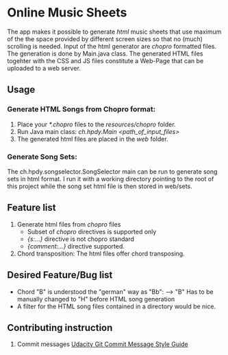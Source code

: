 # Online Music Sheets
The app makes it possible to generate _html_ music sheets that use maximum of the the space provided by different screen sizes 
so that no (much) scrolling is needed. Input of the html generator are _chopro_ formatted files.
The generation is done by Main.java class. The generated HTML files togehter with the CSS and JS files constitute a Web-Page
that can be uploaded to a web server. 

## Usage
### Generate HTML Songs from Chopro format:
1. Place your _*.chopro_ files to the _resources/chopro_ folder.
2. Run Java main class: _ch.hpdy.Main <path_of_input_files>_ 
3. The generated html files are placed in the _web_ folder.

### Generate Song Sets:
The ch.hpdy.songselector.SongSelector main can be run to generate song sets in html format. 
I run it with a working directory pointing to the root of this project while the song set html file is then stored in web/sets.

## Feature list
1. Generate html files from _chopro_ files
   - Subset of _chopro_ directives is supported only
   - _{s:...}_ directive is not chopro standard
   - _{comment:...}_ directive supported.
2. Chord transposition: The html files offer chord transposing.

## Desired Feature/Bug list
- Chord "B" is understood the "german" way as "Bb": --> "B" Has to be manually changed to "H" before HTML song generation
- A filter for the HTML song files contained in a directory would be nice.
 
## Contributing instruction
1. Commit messages [Udacity Git Commit Message Style Guide](https://udacity.github.io/git-styleguide/)
 
   


